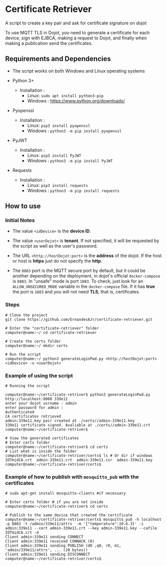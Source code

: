 # Certificate Retriever

A script to create a key pair and ask for certificate signature on dojot

To use MQTT TLS in Dojot, you need to generate a certificate for each device, sign with EJBCA, making a request to Dojot, and finally when making a publication send the certificates.

## Requirements and Dependencies

- The script works on both Windows and Linux operating systems

- Python 3+
  - Installation :
    - Linux: ```sudo apt install python3-pip```
    - Windows : <https://www.python.org/downloads/>
- Pyopenssl
  - Installation :
    - Linux: ```pip3 install pyopenssl```
    - Windows : ```python3 -m pip install pyopenssl```
- PyJWT
  - Installation :
    - Linux: ```pip3 install PyJWT```
    - Windows : ```python3 -m pip install PyJWT```
- Requests
  - Installation :
    - Linux: ```pip3 install requests```
    - Windows : ```python3 -m pip install requests```

## How to use

### Initial Notes

- The value `<idDevice>` is the **device ID**.

- The value `<userDojot>` is **tenant**. If not specified, it will be requested by the script as well as the user's password.

- The URL `<http://hostDojot:port>` is the **address** of the dojot. If the host or host is **https** just do not specify the **http**.

- The `8883` port is the MQTT secure port by default, but it could be another depending on the deployment, in dojot's official `docker-compose` is `8883`. In "unsafe" mode is port `1883`. To check, just look for an `ALLOW_UNSECURED_MODE` variable in the `docker-compose` file. If it has **true** the port is `1883` and you will not need **TLS**, that is, certificates.

### Steps

```console
# Clone the project
git clone https://github.com/ErnandesAJr/certificate-retriever.git

# Enter the "certificate-retriever" folder
computer@name:~/ cd certificate-retriever

# Create the certs folder
computer@name:~/ mkdir certs

# Run the script
computer@name:~/ python3 generateLoginPwd.py <http://hostDojot:port> <idDevice> -u <userDojot>

```

### Example of using the script

```console
# Running the script

computer@name:~/certificate-retriver$ python3 generateLoginPwd.py http://localhost:8000 339e11
enter your dojot usrname : admin
enter password for admin :
Authenticated
CA certificates retrieved
admin:339e11.key pair created at ./certs//admin-339e11.key
339e11 certificate signed. Avaliable at ./certs//admin-339e11.crt
computer@name:~/certificate-retriver$

# View the generated certificates
# Enter certs folder
computer@name:~/certificate-retriver$ cd certs
# List what is inside the folder
computer@name:~/certificate-retriver/certs$ ls # Or dir if windows
IOTmidCA.crt  admin-339e11.crt  admin-339e11.csr  admin-339e11.key
computer@name:~/certificate-retriver/certs$
```

### Example of how to publish with `mosquitto_pub` with the certificates

```console
# sudo apt-get install mosquitto-clients #if necessary

# Enter certs folder # if you are not inside
computer@name:~/certificate-retriver$ cd certs

# Publish to the same device that created the certificate
computer@name:~/certificate-retriver/certs$ mosquitto_pub -h localhost -p 8883 -t /admin/339e11/attrs  -m '{"temperature":10.6.3}' -i admin:339e11 --cert admin-339e11.crt --key admin-339e11.key --cafile IOTmidCA.crt -d
Client admin:339e11 sending CONNECT
Client admin:339e11 received CONNACK (0)
Client admin:339e11 sending PUBLISH (d0 ,q0, r0, m1, 'admin/339e11/attrs', ... (20 bytes))
Client admin:339e11 sending DISCONNECT
computer@name:~/certificate-retriver/certs$
```
